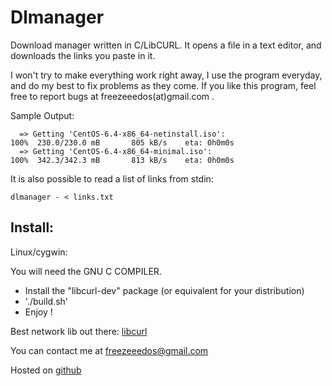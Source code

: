 Dlmanager
========
Download manager written in C/LibCURL. It opens a file in a text editor, and downloads the links you paste in it.

I won't try to make everything work right away, I use the program everyday, and do my best to fix problems as they come.
If you like this program, feel free to report bugs at freezeeedos(at)gmail.com .

Sample Output:

      => Getting 'CentOS-6.4-x86_64-netinstall.iso':
    100%  230.0/230.0 mB       805 kB/s    eta: 0h0m0s     
      => Getting 'CentOS-6.4-x86_64-minimal.iso':
    100%  342.3/342.3 mB       813 kB/s    eta: 0h0m0s
    
It is also possible to read a list of links from stdin:

    dlmanager - < links.txt

Install:
--------

Linux/cygwin:

You will need the GNU C COMPILER.

* Install the "libcurl-dev" package (or equivalent for your distribution)
* './build.sh'
* Enjoy !

Best network lib out there: [libcurl](http://curl.haxx.se/libcurl/)

You can contact me at freezeeedos@gmail.com

Hosted on [github](https://github.com/freezeeedos/dlmanagerC)
